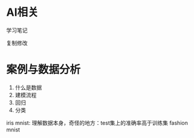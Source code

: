 # AI相关

学习笔记

复制修改

# 案例与数据分析


1. 什么是数据
2. 建模流程
3. 回归
4. 分类
   
iris
mnist: 理解数据本身，奇怪的地方：test集上的准确率高于训练集
fashion mnist
   
